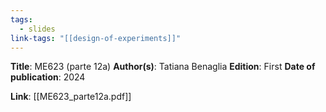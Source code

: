 ```yaml
---
tags:
  - slides
link-tags: "[[design-of-experiments]]"
---
```

**Title**: ME623 (parte 12a)
**Author(s)**: Tatiana Benaglia
**Edition**: First
**Date of publication**: 2024

**Link**: [[ME623_parte12a.pdf]]


